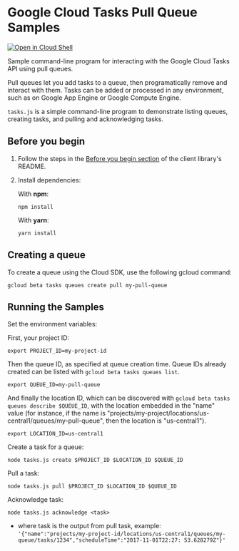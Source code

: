 # Google Cloud Tasks Pull Queue Samples

[![Open in Cloud Shell][shell_img]][shell_link]

[shell_img]: http://gstatic.com/cloudssh/images/open-btn.png
[shell_link]: https://console.cloud.google.com/cloudshell/open?git_repo=https://github.com/googleapis/nodejs-tasks&page=editor&open_in_editor=samples/README.md

Sample command-line program for interacting with the Google Cloud Tasks API
using pull queues.

Pull queues let you add tasks to a queue, then programatically remove and
interact with them. Tasks can be added or processed in any environment,
such as on Google App Engine or Google Compute Engine.

`tasks.js` is a simple command-line program to demonstrate listing queues,
 creating tasks, and pulling and acknowledging tasks.

## Before you begin

 1. Follow the steps in the
[Before you begin section][before] of the client
 library's README.  

 2. Install dependencies:

    With **npm**:

        npm install

    With **yarn**:

        yarn install

[before]:../README.md#before-you-begin

## Creating a queue

To create a queue using the Cloud SDK, use the following gcloud command:

    gcloud beta tasks queues create pull my-pull-queue

## Running the Samples

Set the environment variables:

First, your project ID:

    export PROJECT_ID=my-project-id

Then the queue ID, as specified at queue creation time. Queue IDs already
created can be listed with `gcloud beta tasks queues list`.

    export QUEUE_ID=my-pull-queue

And finally the location ID, which can be discovered with
`gcloud beta tasks queues describe $QUEUE_ID`, with the location embedded in
the "name" value (for instance, if the name is
"projects/my-project/locations/us-central1/queues/my-pull-queue", then the
location is "us-central1").

    export LOCATION_ID=us-central1

Create a task for a queue:

    node tasks.js create $PROJECT_ID $LOCATION_ID $QUEUE_ID

Pull a task:

    node tasks.js pull $PROJECT_ID $LOCATION_ID $QUEUE_ID

Acknowledge task:

    node tasks.js acknowledge <task>

* where task is the output from pull task, example:  
`'{"name":"projects/my-project-id/locations/us-central1/queues/my-queue/tasks/1234","scheduleTime":"2017-11-01T22:27:
  53.628279Z"}'`
